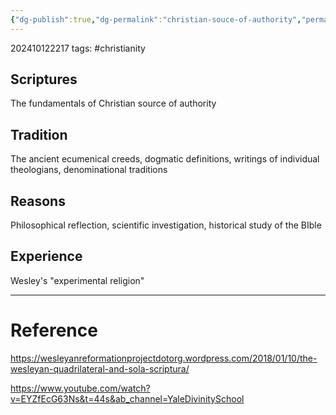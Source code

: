 ```yaml
---
{"dg-publish":true,"dg-permalink":"christian-souce-of-authority","permalink":"/christian-souce-of-authority/"}
---
```


202410122217
tags: #christianity

## Scriptures
The fundamentals of Christian source of authority

## Tradition
The ancient ecumenical creeds, dogmatic definitions, writings of individual theologians, denominational traditions

## Reasons
Philosophical reflection, scientific investigation, historical study of the BIble

## Experience
Wesley's "experimental religion"

---
# Reference

https://wesleyanreformationprojectdotorg.wordpress.com/2018/01/10/the-wesleyan-quadrilateral-and-sola-scriptura/

https://www.youtube.com/watch?v=EYZfEcG63Ns&t=44s&ab_channel=YaleDivinitySchool